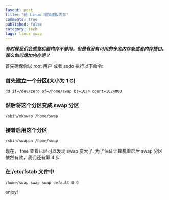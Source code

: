 ```yaml
---
layout: post
title: "给 Linux 增加虚拟内存"
comments: true
published: false
category: tech
tags: linux swap
---
```


***有时候我们会感觉机器内存不够用，但是有没有可用的多余内存条或者内存插口。那么如何增加内存呢？***

首先确保你以 root 用户 或者 sudo 执行以下命令:

### 首先建立一个分区(大小为 1 G)

<!--more-->

    dd if=/dev/zero of=/home/swap bs=1024 count=1024000

### 然后将这个分区变成 swap 分区

    /sbin/mkswap /home/swap

### 接着启用这个分区

    /sbin/swapon /home/swap

现在， free 查看已经可以发现 swap 变大了. 
为了保证计算机重启后 swap 分区依然有效，我们还有第 4 步

### 在 /etc/fstab 文件中

    /home/swap swap swap default 0 0

enjoy!
